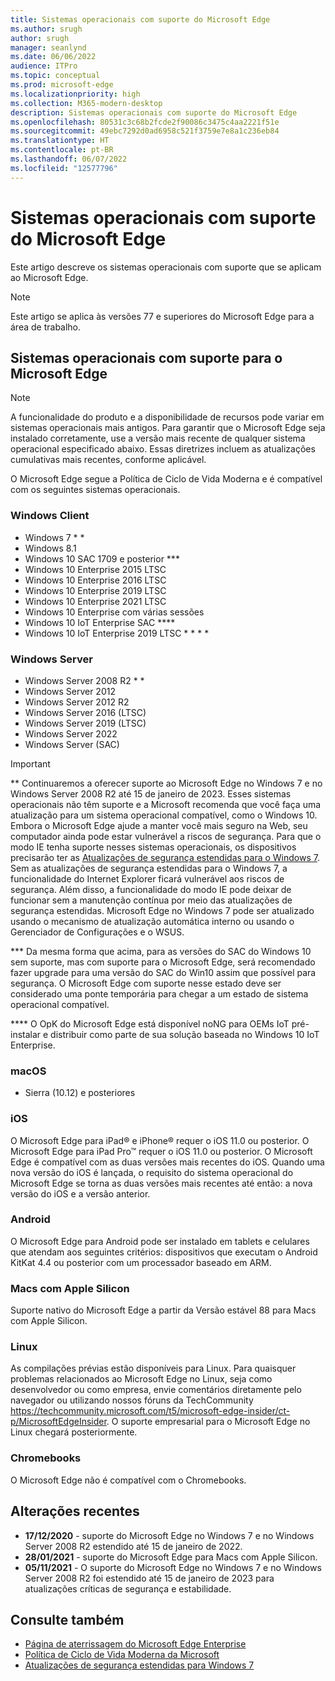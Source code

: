 ```yaml
---
title: Sistemas operacionais com suporte do Microsoft Edge
ms.author: srugh
author: srugh
manager: seanlynd
ms.date: 06/06/2022
audience: ITPro
ms.topic: conceptual
ms.prod: microsoft-edge
ms.localizationpriority: high
ms.collection: M365-modern-desktop
description: Sistemas operacionais com suporte do Microsoft Edge
ms.openlocfilehash: 80531c3c68b2fcde2f90086c3475c4aa2221f51e
ms.sourcegitcommit: 49ebc7292d0ad6958c521f3759e7e8a1c236eb84
ms.translationtype: HT
ms.contentlocale: pt-BR
ms.lasthandoff: 06/07/2022
ms.locfileid: "12577796"
---
```

# <a name="microsoft-edge-supported-operating-systems"></a>Sistemas operacionais com suporte do Microsoft Edge

Este artigo descreve os sistemas operacionais com suporte que se aplicam ao Microsoft Edge.

> [!NOTE]
> Este artigo se aplica às versões 77 e superiores do Microsoft Edge para a área de trabalho.

## <a name="supported-operating-systems-for-microsoft-edge"></a>Sistemas operacionais com suporte para o Microsoft Edge

> [!NOTE]
> A funcionalidade do produto e a disponibilidade de recursos pode variar em sistemas operacionais mais antigos. Para garantir que o Microsoft Edge seja instalado corretamente, use a versão mais recente de qualquer sistema operacional especificado abaixo. Essas diretrizes incluem as atualizações cumulativas mais recentes, conforme aplicável.

O Microsoft Edge segue a Política de Ciclo de Vida Moderna e é compatível com os seguintes sistemas operacionais.

### <a name="windows-client"></a>Windows Client

- Windows 7 * *
- Windows 8.1
- Windows 10 SAC 1709 e posterior ***
- Windows 10 Enterprise 2015 LTSC
- Windows 10 Enterprise 2016 LTSC
- Windows 10 Enterprise 2019 LTSC
- Windows 10 Enterprise 2021 LTSC 
- Windows 10 Enterprise com várias sessões
- Windows 10 IoT Enterprise SAC ****
- Windows 10 IoT Enterprise 2019 LTSC * * * *

### <a name="windows-server"></a>Windows Server

- Windows Server 2008 R2 * *
- Windows Server 2012
- Windows Server 2012 R2
- Windows Server 2016 (LTSC)
- Windows Server 2019 (LTSC)
- Windows Server 2022
- Windows Server (SAC)

> [!IMPORTANT]
> ** Continuaremos a oferecer suporte ao Microsoft Edge no Windows 7 e no Windows Server 2008 R2 até 15 de janeiro de 2023. Esses sistemas operacionais não têm suporte e a Microsoft recomenda que você faça uma atualização para um sistema operacional compatível, como o Windows 10. Embora o Microsoft Edge ajude a manter você mais seguro na Web, seu computador ainda pode estar vulnerável a riscos de segurança. Para que o modo IE tenha suporte nesses sistemas operacionais, os dispositivos precisarão ter as [Atualizações de segurança estendidas para o Windows 7](https://support.microsoft.com/help/4527878/faq-about-extended-security-updates-for-windows-7). Sem as atualizações de segurança estendidas para o Windows 7, a funcionalidade do Internet Explorer ficará vulnerável aos riscos de segurança. Além disso, a funcionalidade do modo IE pode deixar de funcionar sem a manutenção contínua por meio das atualizações de segurança estendidas. Microsoft Edge no Windows 7 pode ser atualizado usando o mecanismo de atualização automática interno ou usando o Gerenciador de Configurações e o WSUS.
>
> *** Da mesma forma que acima, para as versões do SAC do Windows 10 sem suporte, mas com suporte para o Microsoft Edge, será recomendado fazer upgrade para uma versão do SAC do Win10 assim que possível para segurança. O Microsoft Edge com suporte nesse estado deve ser considerado uma ponte temporária para chegar a um estado de sistema operacional compatível.
>
> **** O OpK do Microsoft Edge está disponível noNG para OEMs IoT pré-instalar e distribuir como parte de sua solução baseada no Windows 10 IoT Enterprise.

### <a name="macos"></a>macOS

- Sierra (10.12) e posteriores

### <a name="ios"></a>iOS

O Microsoft Edge para iPad&reg; e iPhone&reg; requer o iOS 11.0 ou posterior. O Microsoft Edge para iPad Pro&trade; requer o iOS 11.0 ou posterior. O Microsoft Edge é compatível com as duas versões mais recentes do iOS. Quando uma nova versão do iOS é lançada, o requisito do sistema operacional do Microsoft Edge se torna as duas versões mais recentes até então: a nova versão do iOS e a versão anterior.

### <a name="android"></a>Android

O Microsoft Edge para Android pode ser instalado em tablets e celulares que atendam aos seguintes critérios: dispositivos que executam o Android KitKat 4.4 ou posterior com um processador baseado em ARM.

### <a name="apple-silicon-macs"></a>Macs com Apple Silicon 

Suporte nativo do Microsoft Edge a partir da Versão estável 88 para Macs com Apple Silicon.

### <a name="linux"></a>Linux

As compilações prévias estão disponíveis para Linux. Para quaisquer problemas relacionados ao Microsoft Edge no Linux, seja como desenvolvedor ou como empresa, envie comentários diretamente pelo navegador ou utilizando nossos fóruns da TechCommunity https://techcommunity.microsoft.com/t5/microsoft-edge-insider/ct-p/MicrosoftEdgeInsider. O suporte empresarial para o Microsoft Edge no Linux chegará posteriormente.

### <a name="chromebooks"></a>Chromebooks

O Microsoft Edge não é compatível com o Chromebooks.

## <a name="recent-changes"></a>Alterações recentes

- **17/12/2020** - suporte do Microsoft Edge no Windows 7 e no Windows Server 2008 R2 estendido até 15 de janeiro de 2022.
- **28/01/2021** - suporte do Microsoft Edge para Macs com Apple Silicon.
- **05/11/2021** - O suporte do Microsoft Edge no Windows 7 e no Windows Server 2008 R2 foi estendido até 15 de janeiro de 2023 para atualizações críticas de segurança e estabilidade.

## <a name="see-also"></a>Consulte também

- [Página de aterrissagem do Microsoft Edge Enterprise](https://aka.ms/EdgeEnterprise)
- [Política de Ciclo de Vida Moderna da Microsoft](https://support.microsoft.com/help/30881/modern-lifecycle-policy)
- [Atualizações de segurança estendidas para Windows 7](https://support.microsoft.com/help/4527878/faq-about-extended-security-updates-for-windows-7)

